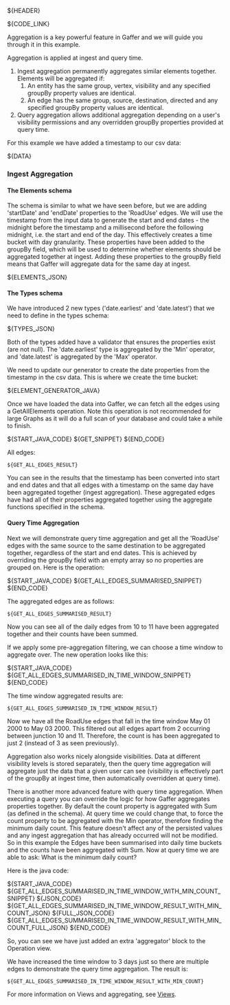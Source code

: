 ${HEADER}

${CODE_LINK}

Aggregation is a key powerful feature in Gaffer and we will guide you through it in this example.

Aggregation is applied at ingest and query time.

1. Ingest aggregation permanently aggregates similar elements together. Elements will be aggregated if:
    1. An entity has the same group, vertex, visibility and any specified groupBy property values are identical.
    2. An edge has the same group, source, destination, directed and any specified groupBy property values are identical.
2. Query aggregation allows additional aggregation depending on a user's visibility permissions and any overridden groupBy properties provided at query time.

For this example we have added a timestamp to our csv data:

${DATA}

### Ingest Aggregation

#### The Elements schema

The schema is similar to what we have seen before, but we are adding 'startDate' and 'endDate' properties to the 'RoadUse' edges. We will use the timestamp from the input data to generate the start and end dates - the midnight before the timestamp and a millisecond before the following midnight, i.e. the start and end of the day. This effectively creates a time bucket with day granularity.
These properties have been added to the groupBy field, which will be used to determine whether elements should be aggregated together at ingest. Adding these properties to the groupBy field means that Gaffer will aggregate data for the same day at ingest.

${ELEMENTS_JSON}

#### The Types schema

We have introduced 2 new types ('date.earliest' and 'date.latest') that we need to define in the types schema:

${TYPES_JSON}

Both of the types added have a validator that ensures the properties exist (are not null). The 'date.earliest' type is aggregated by the 'Min' operator, and 'date.latest' is aggregated by the 'Max' operator.

We need to update our generator to create the date properties from the timestamp in the csv data. This is where we create the time bucket:

${ELEMENT_GENERATOR_JAVA}

Once we have loaded the data into Gaffer, we can fetch all the edges using a GetAllElements operation.
Note this operation is not recommended for large Graphs as it will do a full scan of your database and could take a while to finish.

${START_JAVA_CODE}
${GET_SNIPPET}
${END_CODE}

All edges:

```
${GET_ALL_EDGES_RESULT}
```

You can see in the results that the timestamp has been converted into start and end dates and that all edges with a timestamp on the same day have been aggregated together (ingest aggregation).
These aggregated edges have had all of their properties aggregated together using the aggregate functions specified in the schema.

#### Query Time Aggregation

Next we will demonstrate query time aggregation and get all the 'RoadUse' edges with the same source to the same destination to be aggregated together, regardless of the start and end dates.
This is achieved by overriding the groupBy field with an empty array so no properties are grouped on. Here is the operation:

${START_JAVA_CODE}
${GET_ALL_EDGES_SUMMARISED_SNIPPET}
${END_CODE}

The aggregated edges are as follows:

```
${GET_ALL_EDGES_SUMMARISED_RESULT}
```

Now you can see all of the daily edges from 10 to 11 have been aggregated together and their counts have been summed.

If we apply some pre-aggregation filtering, we can choose a time window to aggregate over. The new operation looks like this:

${START_JAVA_CODE}
${GET_ALL_EDGES_SUMMARISED_IN_TIME_WINDOW_SNIPPET}
${END_CODE}

The time window aggregated results are:

```
${GET_ALL_EDGES_SUMMARISED_IN_TIME_WINDOW_RESULT}
```

Now we have all the RoadUse edges that fall in the time window May 01 2000 to May 03 2000. This filtered out all edges apart from 2 occurring between junction 10 and 11. Therefore, the count is has been aggregated to just 2 (instead of 3 as seen previously).

Aggregation also works nicely alongside visibilities. Data at different visibility levels is stored separately, then the query time aggregation will aggregate just the data that a given user can see (visibility is effectively part of the groupBy at ingest time, then automatically overridden at query time).

There is another more advanced feature with query time aggregation.
When executing a query you can override the logic for how Gaffer aggregates properties together. 
By default the count property is aggregated with Sum (as defined in the schema).
At query time we could change that, to force the count property to be aggregated with the Min operator, therefore finding the minimum daily count.
This feature doesn't affect any of the persisted values and any ingest aggregation that has already occurred will not be modified.
So in this example the Edges have been summarised into daily time buckets and the counts have been aggregated with Sum.
Now at query time we are able to ask: What is the minimum daily count?

Here is the java code:

${START_JAVA_CODE}
${GET_ALL_EDGES_SUMMARISED_IN_TIME_WINDOW_WITH_MIN_COUNT_SNIPPET}
${JSON_CODE}
${GET_ALL_EDGES_SUMMARISED_IN_TIME_WINDOW_RESULT_WITH_MIN_COUNT_JSON}
${FULL_JSON_CODE}
${GET_ALL_EDGES_SUMMARISED_IN_TIME_WINDOW_RESULT_WITH_MIN_COUNT_FULL_JSON}
${END_CODE}

So, you can see we have just added an extra 'aggregator' block to the Operation view.

We have increased the time window to 3 days just so there are multiple edges to demonstrate the query time aggregation.
The result is:

```
${GET_ALL_EDGES_SUMMARISED_IN_TIME_WINDOW_RESULT_WITH_MIN_COUNT}
```
 
For more information on Views and aggregating, see [Views](views.md).